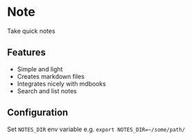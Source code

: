 # Note

Take quick notes

## Features

* Simple and light
* Creates markdown files
* Integrates nicely with mdbooks
* Search and list notes

## Configuration

Set `NOTES_DIR` env variable e.g.
`export NOTES_DIR=~/some/path/`
